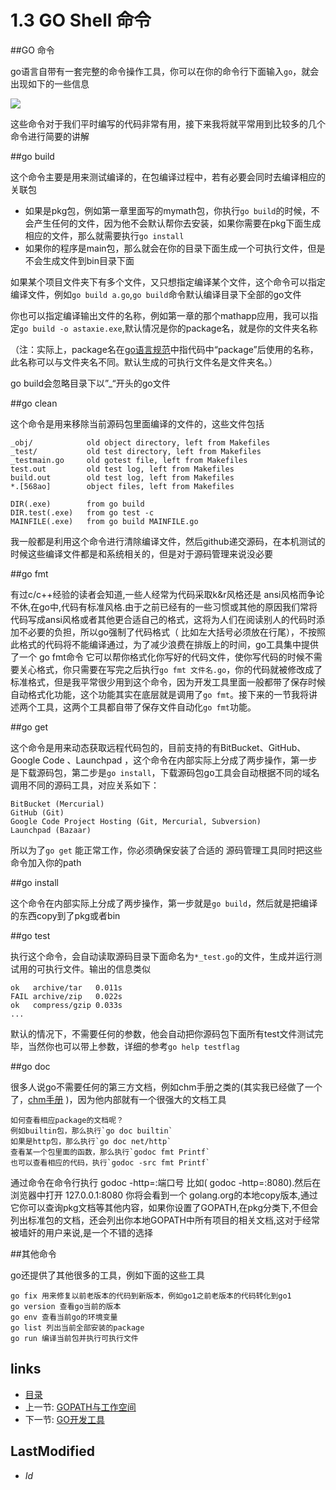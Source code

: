 # 1.3 GO Shell 命令

##GO 命令

  go语言自带有一套完整的命令操作工具，你可以在你的命令行下面输入`go`，就会出现如下的一些信息

  ![](images/1.3.go.png?raw=true)

  这些命令对于我们平时编写的代码非常有用，接下来我将就平常用到比较多的几个命令进行简要的讲解

##go build

  这个命令主要是用来测试编译的，在包编译过程中，若有必要会同时去编译相应的关联包

  - 如果是pkg包，例如第一章里面写的mymath包，你执行`go build`的时候，不会产生任何的文件，因为他不会默认帮你去安装，如果你需要在pkg下面生成相应的文件，那么就需要执行`go install`
  - 如果你的程序是main包，那么就会在你的目录下面生成一个可执行文件，但是不会生成文件到bin目录下面

  如果某个项目文件夹下有多个文件，又只想指定编译某个文件，这个命令可以指定编译文件，例如`go build a.go`,`go build`命令默认编译目录下全部的go文件

  你也可以指定编译输出文件的名称，例如第一章的那个mathapp应用，我可以指定`go build -o astaxie.exe`,默认情况是你的package名，就是你的文件夹名称
  
  （注：实际上，package名在[go语言规范](https://golang.org/ref/spec)中指代码中“package”后使用的名称，此名称可以与文件夹名不同。默认生成的可执行文件名是文件夹名。）
  
  go build会忽略目录下以”_“开头的go文件

##go clean

  这个命令是用来移除当前源码包里面编译的文件的，这些文件包括
  	
	_obj/            old object directory, left from Makefiles
	_test/           old test directory, left from Makefiles
	_testmain.go     old gotest file, left from Makefiles
	test.out         old test log, left from Makefiles
	build.out        old test log, left from Makefiles
	*.[568ao]        object files, left from Makefiles
	
	DIR(.exe)        from go build
	DIR.test(.exe)   from go test -c
	MAINFILE(.exe)   from go build MAINFILE.go

  我一般都是利用这个命令进行清除编译文件，然后github递交源码，在本机测试的时候这些编译文件都是和系统相关的，但是对于源码管理来说没必要

##go fmt

  有过c/c++经验的读者会知道,一些人经常为代码采取k&r风格还是 ansi风格而争论不休,在go中,代码有标准风格.由于之前已经有的一些习惯或其他的原因我们常将代码写成ansi风格或者其他更合适自己的格式，这将为人们在阅读别人的代码时添加不必要的负担，所以go强制了代码格式（ 比如左大括号必须放在行尾），不按照此格式的代码将不能编译通过，为了减少浪费在排版上的时间，go工具集中提供了一个 go fmt命令 它可以帮你格式化你写好的代码文件，使你写代码的时候不需要关心格式，你只需要在写完之后执行`go fmt 文件名.go`，你的代码就被修改成了标准格式，但是我平常很少用到这个命令，因为开发工具里面一般都带了保存时候自动格式化功能，这个功能其实在底层就是调用了`go fmt`。接下来的一节我将讲述两个工具，这两个工具都自带了保存文件自动化`go fmt`功能。

##go get

  这个命令是用来动态获取远程代码包的，目前支持的有BitBucket、GitHub、Google Code 、Launchpad ，这个命令在内部实际上分成了两步操作，第一步是下载源码包，第二步是`go install`，下载源码包go工具会自动根据不同的域名调用不同的源码工具，对应关系如下：

	BitBucket (Mercurial)
	GitHub (Git)
	Google Code Project Hosting (Git, Mercurial, Subversion)
	Launchpad (Bazaar)

 所以为了`go get` 能正常工作，你必须确保安装了合适的 源码管理工具同时把这些命令加入你的path

##go install

  这个命令在内部实际上分成了两步操作，第一步就是`go build`，然后就是把编译的东西copy到了pkg或者bin

##go test

  执行这个命令，会自动读取源码目录下面命名为`*_test.go`的文件，生成并运行测试用的可执行文件。输出的信息类似

	ok   archive/tar   0.011s
	FAIL archive/zip   0.022s
	ok   compress/gzip 0.033s
	...

  默认的情况下，不需要任何的参数，他会自动把你源码包下面所有test文件测试完毕，当然你也可以带上参数，详细的参考`go help testflag`

##go doc

  很多人说go不需要任何的第三方文档，例如chm手册之类的(其实我已经做了一个了，[chm手册](https://github.com/astaxie/godoc) )，因为他内部就有一个很强大的文档工具
     
    如何查看相应package的文档呢？
    例如builtin包，那么执行`go doc builtin`
    如果是http包，那么执行`go doc net/http`
    查看某一个包里面的函数，那么执行`godoc fmt Printf`
    也可以查看相应的代码，执行`godoc -src fmt Printf`
    
 通过命令在命令行执行 godoc -http=:端口号 比如( godoc -http=:8080).然后在浏览器中打开 127.0.0.1:8080 你将会看到一个 golang.org的本地copy版本,通过它你可以查询pkg文档等其他内容，如果你设置了GOPATH,在pkg分类下,不但会列出标准包的文档，还会列出你本地GOPATH中所有项目的相关文档,这对于经常被墙奸的用户来说,是一个不错的选择

##其他命令

  go还提供了其他很多的工具，例如下面的这些工具

	go fix 用来修复以前老版本的代码到新版本，例如go1之前老版本的代码转化到go1
	go version 查看go当前的版本
	go env 查看当前go的环境变量
	go list 列出当前全部安装的package
	go run 编译当前包并执行可执行文件

## links
   * [目录](<preface.md>)
   * 上一节: [GOPATH与工作空间](<1.2.md>)
   * 下一节: [GO开发工具](<1.4.md>)

## LastModified 
   * $Id$
